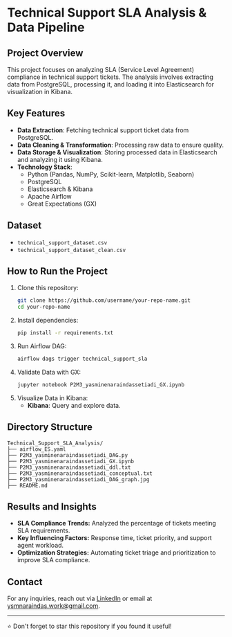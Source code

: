 # Technical Support SLA Analysis & Data Pipeline

## **Project Overview**
This project focuses on analyzing SLA (Service Level Agreement) compliance in technical support tickets. The analysis involves extracting data from PostgreSQL, processing it, and loading it into Elasticsearch for visualization in Kibana.

## **Key Features**
- **Data Extraction**: Fetching technical support ticket data from PostgreSQL.
- **Data Cleaning & Transformation**: Processing raw data to ensure quality.
- **Data Storage & Visualization**: Storing processed data in Elasticsearch and analyzing it using Kibana.
- **Technology Stack**:
  - Python (Pandas, NumPy, Scikit-learn, Matplotlib, Seaborn)
  - PostgreSQL
  - Elasticsearch & Kibana
  - Apache Airflow
  - Great Expectations (GX)

## **Dataset**
- `technical_support_dataset.csv`
- `technical_support_dataset_clean.csv`

## **How to Run the Project**
1. Clone this repository:
   ```bash
   git clone https://github.com/username/your-repo-name.git
   cd your-repo-name
   ```
2. Install dependencies:
   ```bash
   pip install -r requirements.txt
   ```
3. Run Airflow DAG:
   ```bash
   airflow dags trigger technical_support_sla
   ```
4. Validate Data with GX:
   ```bash
   jupyter notebook P2M3_yasminenaraindassetiadi_GX.ipynb
   ```
5. Visualize Data in Kibana:
   - **Kibana**: Query and explore data.

## **Directory Structure**
```
Technical_Support_SLA_Analysis/
├── airflow_ES.yaml
├── P2M3_yasminenaraindassetiadi_DAG.py
├── P2M3_yasminenaraindassetiadi_GX.ipynb
├── P2M3_yasminenaraindassetiadi_ddl.txt
├── P2M3_yasminenaraindassetiadi_conceptual.txt
├── P2M3_yasminenaraindassetiadi_DAG_graph.jpg
├── README.md
```

## **Results and Insights**
- **SLA Compliance Trends:** Analyzed the percentage of tickets meeting SLA requirements.
- **Key Influencing Factors:** Response time, ticket priority, and support agent workload.
- **Optimization Strategies:** Automating ticket triage and prioritization to improve SLA compliance.

## **Contact**
For any inquiries, reach out via [LinkedIn](https://www.linkedin.com/in/yasminenaraindas-setiadi/) or email at ysmnaraindas.work@gmail.com.

---
⭐ Don't forget to star this repository if you found it useful!

